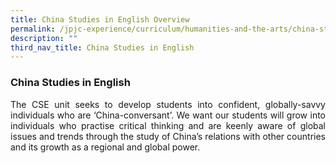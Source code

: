 ```yaml
---
title: China Studies in English Overview
permalink: /jpjc-experience/curriculum/humanities-and-the-arts/china-studies-in-english/
description: ""
third_nav_title: China Studies in English
---
```

### **China Studies in English**
<p align=justify>
The CSE unit seeks to develop students into confident, globally-savvy individuals who are ‘China-conversant’. We want our students will grow into individuals who practise critical thinking and are keenly aware of global issues and trends through the study of China’s relations with other countries and its growth as a regional and global power.
</p>